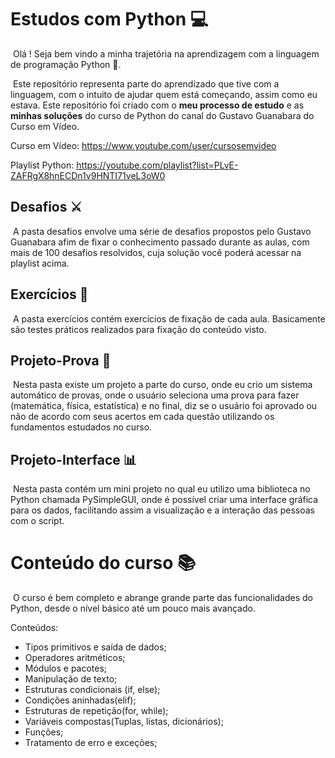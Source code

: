 # Estudos com Python :computer:

​	Olá ! Seja bem vindo a minha trajetória na aprendizagem com a linguagem de programação Python :wave:.

​	Este repositório representa parte do aprendizado que tive com a linguagem, com o intuito de ajudar quem está começando, assim como eu estava.  Este repositório foi criado com o **meu processo de estudo** e as **minhas soluções** do curso de Python do canal do Gustavo Guanabara do Curso em Vídeo.

Curso em Vídeo: https://www.youtube.com/user/cursosemvideo

Playlist Python: https://youtube.com/playlist?list=PLvE-ZAFRgX8hnECDn1v9HNTI71veL3oW0

## Desafios :crossed_swords:

​	A pasta desafios envolve uma série de desafios propostos pelo Gustavo Guanabara afim de fixar o conhecimento passado durante as aulas, com mais de 100 desafios resolvidos, cuja solução você poderá acessar na playlist acima.

## Exercícios :runner:

​	A pasta exercícios contém exercícios de fixação de cada aula. Basicamente são testes práticos realizados para fixação do conteúdo visto.

## Projeto-Prova :pencil:

​	Nesta pasta existe um projeto a parte do curso, onde eu crio um sistema automático de provas, onde o usuário seleciona uma prova para fazer (matemática, física, estatística) e no final, diz se o usuário foi aprovado ou não de acordo com seus acertos em cada questão utilizando os fundamentos estudados no curso.

## Projeto-Interface :bar_chart:

​	Nesta pasta contém um mini projeto no qual eu utilizo uma biblioteca no Python chamada PySimpleGUI, onde é possível criar uma interface gráfica para os dados, facilitando assim a visualização e a interação das pessoas com o script.

# Conteúdo do curso :books:

​	O curso é bem completo e abrange grande parte das funcionalidades do Python, desde o nível básico até um pouco mais avançado.

Conteúdos:

- Tipos primitivos e saída de dados;
- Operadores aritméticos;
- Módulos e pacotes;
- Manipulação de texto;
- Estruturas condicionais (if, else);
-  Condições aninhadas(elif);
- Estruturas de repetição(for, while);
- Variáveis compostas(Tuplas, listas, dicionários);
- Funções;
- Tratamento de erro e exceções;

